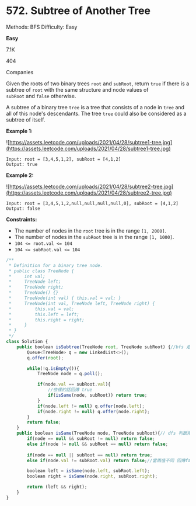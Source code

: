 # 572. Subtree of Another Tree

Methods: BFS
Difficulty: Easy

**Easy**

7.1K

404

Companies

Given the roots of two binary trees `root` and `subRoot`, return `true` if there is a subtree of `root` with the same structure and node values of `subRoot` and `false` otherwise.

A subtree of a binary tree `tree` is a tree that consists of a node in `tree` and all of this node's descendants. The tree `tree` could also be considered as a subtree of itself.

**Example 1:**

![https://assets.leetcode.com/uploads/2021/04/28/subtree1-tree.jpg](https://assets.leetcode.com/uploads/2021/04/28/subtree1-tree.jpg)

```
Input: root = [3,4,5,1,2], subRoot = [4,1,2]
Output: true

```

**Example 2:**

![https://assets.leetcode.com/uploads/2021/04/28/subtree2-tree.jpg](https://assets.leetcode.com/uploads/2021/04/28/subtree2-tree.jpg)

```
Input: root = [3,4,5,1,2,null,null,null,null,0], subRoot = [4,1,2]
Output: false

```

**Constraints:**

- The number of nodes in the `root` tree is in the range `[1, 2000]`.
- The number of nodes in the `subRoot` tree is in the range `[1, 1000]`.
- `104 <= root.val <= 104`
- `104 <= subRoot.val <= 104`

```jsx
/**
 * Definition for a binary tree node.
 * public class TreeNode {
 *     int val;
 *     TreeNode left;
 *     TreeNode right;
 *     TreeNode() {}
 *     TreeNode(int val) { this.val = val; }
 *     TreeNode(int val, TreeNode left, TreeNode right) {
 *         this.val = val;
 *         this.left = left;
 *         this.right = right;
 *     }
 * }
 */
class Solution {
    public boolean isSubtree(TreeNode root, TreeNode subRoot) {//bfs 走訪每個點
        Queue<TreeNode> q = new LinkedList<>();
        q.offer(root);

        while(!q.isEmpty()){
            TreeNode node = q.poll();

            if(node.val == subRoot.val){
                //依樣的話回傳 true
                if(isSame(node, subRoot)) return true;
            }
            if(node.left != null) q.offer(node.left);
            if(node.right != null) q.offer(node.right);
        }
        return false;
    }
    public boolean isSame(TreeNode node, TreeNode subRoot){// dfs 判斷兩樹是否一致
        if(node == null && subRoot != null) return false;
        else if(node != null && subRoot == null) return false;
        
        if(node == null || subRoot == null) return true;
        else if(node.val != subRoot.val) return false;//當兩值不同 回傳false

        boolean left = isSame(node.left, subRoot.left);
        boolean right = isSame(node.right, subRoot.right);

        return (left && right);
    }
}
```